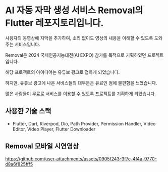 # AI 자동 자막 생성 서비스 Removal의 Flutter 레포지토리입니다.
<p>사용자의 동영상에 자막을 추가하여, 소리 없이도 영상의 내용을 이해할 수 있도록 도와주는 서비스입니다.</p>
<p>Removal은 2024 국제인공지능대전(AI EXPO) 참가를 목적으로 기획하였던 프로젝트입니다.</p>
<p>해당 프로젝트의 아이디어는 유튜브 광고로 접하게 되었습니다.</p> 
<p>하지만, 유튜브 광고에 나온 서비스들의 대부분은 유료인 점에 불편함을 느꼈습니다. </p> 
<p>많은 사람들이 무료로 서비스를 이용할 수 있도록 프로젝트를 기획하게 되었습니다.</p>

## 사용한 기술 스택
- Flutter, Dart, Riverpod, Dio, Path Provider, Permission Handler, Video Editor, Video Player, Flutter Downloader

## Removal 모바일 시연영상

https://github.com/user-attachments/assets/0905f243-3f7c-4f4a-9770-d8a6f825fff5
